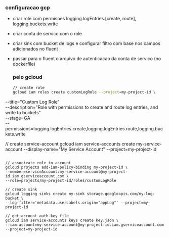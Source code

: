 ### configuracao gcp

- criar role com permisoes logging.logEntries.[create, route], logging.buckets.write
- criar conta de servico com o role
- criar sink com bucket de logs e configurar filtro com base nos campos adicionados no fluent
- passar para o fluent o arquivo de autenticacao da conta de servico (no dockerfile)

  ### pelo gcloud
  ```bash
  // create role
  gcloud iam roles create customLogRole --project=my-project-id \
--title="Custom Log Role" \
--description="Role with permissions to create and route log entries, and write to buckets" \
--stage=GA \
--permissions=logging.logEntries.create,logging.logEntries.route,logging.buckets.write

// create service-account
gcloud iam service-accounts create my-service-account --display-name="My Service Account" --project=my-project-id
```

// associeate role to account
gcloud projects add-iam-policy-binding my-project-id \
--member=serviceAccount:my-service-account@my-project-id.iam.gserviceaccount.com \
--role=projects/my-project-id/roles/customLogRole

// create sink
gcloud logging sinks create my-sink storage.googleapis.com/my-log-bucket \
--log-filter='metadata.userLabels.origin="appLog"' --project=my-project-id

// get account auth-key file
gcloud iam service-accounts keys create key.json \
--iam-account=my-service-account@my-project-id.iam.gserviceaccount.com --project=my-project-id
